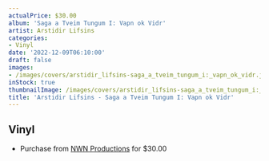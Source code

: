 ```yaml
---
actualPrice: $30.00
album: 'Saga a Tveim Tungum I: Vapn ok Vidr'
artist: Arstidir Lifsins
categories:
- Vinyl
date: '2022-12-09T06:10:00'
draft: false
images:
- /images/covers/arstidir_lifsins-saga_a_tveim_tungum_i:_vapn_ok_vidr.jpg
inStock: true
thumbnailImage: /images/covers/arstidir_lifsins-saga_a_tveim_tungum_i:_vapn_ok_vidr-thumb.jpg
title: 'Arstidir Lifsins - Saga a Tveim Tungum I: Vapn ok Vidr'
---
```


## Vinyl
* Purchase from [NWN Productions](http://shop.nwnprod.com/index.php?route=product/product&path=75&product_id=29896&sort=pd.name&order=ASC) for $30.00

